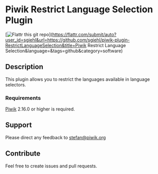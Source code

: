 # Piwik Restrict Language Selection Plugin

[![Flattr this git repo](http://api.flattr.com/button/flattr-badge-large.png)](https://flattr.com/submit/auto?user_id=sgiehl&url=https://github.com/sgiehl/piwik-plugin-RestrictLanguageSelection&title=Piwik Restrict Language Selection&language=&tags=github&category=software)

## Description

This plugin allows you to restrict the languages available in language selectors.

### Requirements

[Piwik](https://github.com/piwik/piwik) 2.16.0 or higher is required.

## Support

Please direct any feedback to [stefan@piwik.org](mailto:stefan@piwik.org)

## Contribute

Feel free to create issues and pull requests.

